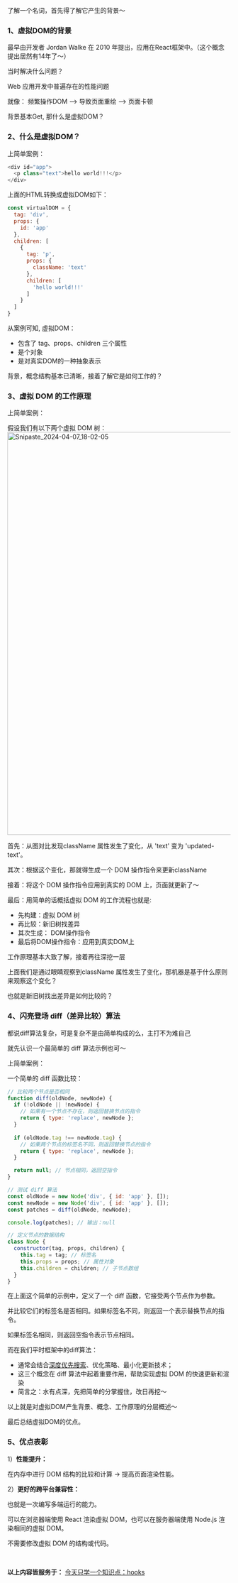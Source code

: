 了解一个名词，首先得了解它产生的背景～

### 1、虚拟DOM的背景

最早由开发者 Jordan Walke 在 2010 年提出，应用在React框架中。（这个概念提出居然有14年了～）

当时解决什么问题？

Web 应用开发中普遍存在的性能问题

就像： 频繁操作DOM --> 导致页面重绘 --> 页面卡顿

背景基本Get, 那什么是虚拟DOM？

### 2、什么是虚拟DOM？

上简单案例：

```javaScript
<div id="app">
  <p class="text">hello world!!!</p>
</div> 
```
上面的HTML转换成虚拟DOM如下：

```javaScript
const virtualDOM = {
  tag: 'div',
  props: {
    id: 'app'
  },
  children: [
    {
      tag: 'p',
      props: {
        className: 'text'
      },
      children: [
        'hello world!!!'
      ]
    }
  ]
}
```
从案例可知, 虚拟DOM：
* 包含了 tag、props、children 三个属性
* 是个对象
* 是对真实DOM的一种抽象表示


背景，概念结构基本已清晰，接着了解它是如何工作的？


### 3、虚拟 DOM 的工作原理

上简单案例：

假设我们有以下两个虚拟 DOM 树：
<img width="908" alt="Snipaste_2024-04-07_18-02-05" src="https://github.com/yang1212/collection-about/assets/17806205/e9785456-944e-4d68-aa81-5a79043e50bc">



首先：从图对比发现className 属性发生了变化，从 'text' 变为 'updated-text'。

其次：根据这个变化，那就得生成一个 DOM 操作指令来更新className

接着：将这个 DOM 操作指令应用到真实的 DOM 上，页面就更新了～

最后：用简单的话概括虚拟 DOM 的工作流程也就是:
* 先构建：虚拟 DOM 树
* 再比较：新旧树找差异
* 其次生成： DOM操作指令
* 最后将DOM操作指令：应用到真实DOM上

工作原理基本大致了解，接着再往深挖一层

上面我们是通过眼睛观察到className 属性发生了变化，那机器是基于什么原则来观察这个变化？

也就是新旧树找出差异是如何比较的？


### 4、闪亮登场 diff（差异比较）算法

都说diff算法复杂，可是复杂不是由简单构成的么，主打不为难自己

就先认识一个最简单的 diff 算法示例也可～

上简单案例：

一个简单的 diff 函数比较：

```javaScript
// 比较两个节点是否相同
function diff(oldNode, newNode) {
  if (!oldNode || !newNode) {
    // 如果有一个节点不存在，则返回替换节点的指令
    return { type: 'replace', newNode };
  }
  
  if (oldNode.tag !== newNode.tag) {
    // 如果两个节点的标签名不同，则返回替换节点的指令
    return { type: 'replace', newNode };
  }

  return null; // 节点相同，返回空指令
}

// 测试 diff 算法
const oldNode = new Node('div', { id: 'app' }, []);
const newNode = new Node('div', { id: 'app' }, []);
const patches = diff(oldNode, newNode);

console.log(patches); // 输出：null

```

```javaScript
// 定义节点的数据结构
class Node {
  constructor(tag, props, children) {
    this.tag = tag; // 标签名
    this.props = props; // 属性对象
    this.children = children; // 子节点数组
  }
}
```
在上面这个简单的示例中，定义了一个 diff 函数，它接受两个节点作为参数。

并比较它们的标签名是否相同。如果标签名不同，则返回一个表示替换节点的指令。

如果标签名相同，则返回空指令表示节点相同。

而在我们平时框架中的diff算法：
* 通常会结合[深度优先搜索](https://www.51cto.com/article/614590.html)、优化策略、最小化更新技术；
* 这三个概念在 diff 算法中起着重要作用，帮助实现虚拟 DOM 的快速更新和渲染
* 简言之：水有点深，先把简单的分掌握住，改日再挖～

以上就是对虚拟DOM产生背景、概念、工作原理的分层概述～

最后总结虚拟DOM的优点。

### 5、优点表彰

1）**性能提升：** 

在内存中进行 DOM 结构的比较和计算 ->  提高页面渲染性能。

2）**更好的跨平台兼容性：** 

也就是一次编写多端运行的能力。

可以在浏览器端使用 React 渲染虚拟 DOM，也可以在服务器端使用 Node.js 渲染相同的虚拟 DOM。
 
不需要修改虚拟 DOM 的结构或代码。





<br/>

**以上内容皆服务于：** [今天只学一个知识点：hooks](https://github.com/yang1212/collection-about/issues/59) 

